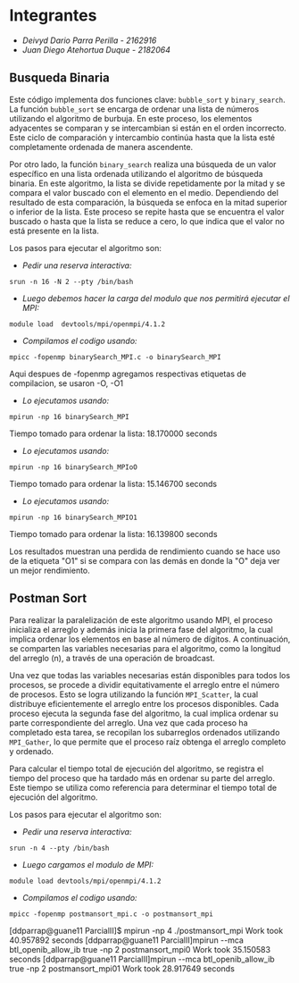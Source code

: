 # Integrantes
* *Deivyd Dario Parra Perilla - 2162916*
* *Juan Diego Atehortua Duque - 2182064*

## Busqueda Binaria

Este código implementa dos funciones clave: `bubble_sort` y `binary_search`. La función `bubble_sort` se encarga de ordenar una lista de números utilizando el algoritmo de burbuja. En este proceso, los elementos adyacentes se comparan y se intercambian si están en el orden incorrecto. Este ciclo de comparación y intercambio continúa hasta que la lista esté completamente ordenada de manera ascendente.

Por otro lado, la función `binary_search` realiza una búsqueda de un valor específico en una lista ordenada utilizando el algoritmo de búsqueda binaria. En este algoritmo, la lista se divide repetidamente por la mitad y se compara el valor buscado con el elemento en el medio. Dependiendo del resultado de esta comparación, la búsqueda se enfoca en la mitad superior o inferior de la lista. Este proceso se repite hasta que se encuentra el valor buscado o hasta que la lista se reduce a cero, lo que indica que el valor no está presente en la lista.

Los pasos para ejecutar el algoritmo son:

* *Pedir una reserva interactiva:*

```
srun -n 16 -N 2 --pty /bin/bash
```

* *Luego debemos hacer la carga del modulo que nos permitirá ejecutar el MPI:*
```
module load  devtools/mpi/openmpi/4.1.2
```

* *Compilamos el codigo usando:* 
```
mpicc -fopenmp binarySearch_MPI.c -o binarySearch_MPI
```
Aqui despues de -fopenmp agregamos respectivas etiquetas de compilacion, se usaron -O, -O1

* *Lo ejecutamos usando:*
```
mpirun -np 16 binarySearch_MPI
```
Tiempo tomado para ordenar la lista: 18.170000 seconds

* *Lo ejecutamos usando:*
```
mpirun -np 16 binarySearch_MPIoO
```
Tiempo tomado para ordenar la lista: 15.146700 seconds

* *Lo ejecutamos usando:* 
```
mpirun -np 16 binarySearch_MPIO1
```
Tiempo tomado para ordenar la lista: 16.139800 seconds

Los resultados muestran una perdida de rendimiento cuando se hace uso de la etiqueta "O1" si se compara con las demás en donde la "O" deja ver un mejor rendimiento.

## Postman Sort
Para realizar la paralelización de este algoritmo usando MPI, el proceso inicializa el arreglo y además inicia la primera fase del algoritmo, la cual implica ordenar los elementos en base al número de dígitos. 
A continuación, se comparten las variables necesarias para el algoritmo, como la longitud del arreglo (n), a través de una operación de broadcast.

Una vez que todas las variables necesarias están disponibles para todos los procesos, se procede a dividir equitativamente el arreglo entre el número de procesos. Esto se logra utilizando la función `MPI_Scatter`, la cual distribuye eficientemente el arreglo entre los procesos disponibles. Cada proceso ejecuta la segunda fase del algoritmo, la cual implica ordenar su parte correspondiente del arreglo. Una vez que cada proceso ha completado esta tarea, se recopilan los subarreglos ordenados utilizando `MPI_Gather`, lo que permite que el proceso raíz obtenga el arreglo completo y ordenado.

Para calcular el tiempo total de ejecución del algoritmo, se registra el tiempo del proceso que ha tardado más en ordenar su parte del arreglo. Este tiempo se utiliza como referencia para determinar el tiempo total de ejecución del algoritmo.

Los pasos para ejecutar el algoritmo son:

* *Pedir una reserva interactiva:*
```
srun -n 4 --pty /bin/bash
```

* *Luego cargamos el modulo de MPI:*
```
module load devtools/mpi/openmpi/4.1.2 
```

* *Compilamos el codigo usando:*
```
mpicc -fopenmp postmansort_mpi.c -o postmansort_mpi
```

[ddparrap@guane11 ParcialII]$ mpirun -np 4 ./postmansort_mpi
Work took 40.957892 seconds
[ddparrap@guane11 ParcialII]mpirun --mca btl_openib_allow_ib true -np 2 postmansort_mpi0
Work took 35.150583 seconds
[ddparrap@guane11 ParcialII]mpirun --mca btl_openib_allow_ib true -np 2 postmansort_mpi01
Work took 28.917649 seconds
